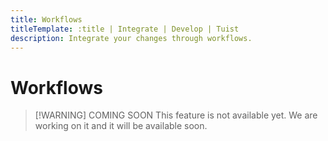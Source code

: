 ```yaml
---
title: Workflows
titleTemplate: :title | Integrate | Develop | Tuist
description: Integrate your changes through workflows.
---
```


# Workflows

> [!WARNING] COMING SOON
> This feature is not available yet. We are working on it and it will be available soon.
